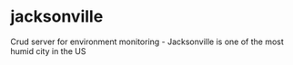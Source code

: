 # jacksonville
Crud server for environment monitoring - Jacksonville is one of the most humid city in the US
